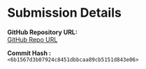 # Submission Details

**GitHub Repository URL:**  
[ GitHub Repo URL](https://github.com/aadityas024/CS-322M_Aaditya_Pratap_Shahi_230102124.git)

**Commit Hash :**  
`<6b1567d3b07924c8451dbbcaa89cb5151d843e06>`
